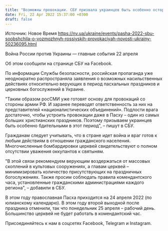 ```yaml
---
title: "Возможны провокации. СБУ призвала украинцев быть особенно осторожными на Пасху"
date: Fri, 22 Apr 2022 15:37:00 +0300
draft: false
---
```

Источник: Новое Время https://nv.ua/ukraine/events/pasha-2022-sbu-soobshchila-o-vozmozhnyh-rossiyskih-provokaciyah-novosti-ukrainy-50236095.html


 Война России против Украины — главные события 22 апреля

Об этом сообщили на странице СБУ на Facebook.

По информации Службы безопасности, российская пропаганда уже неоднократно распространяла заявления о возможных насильственных действиях относительно верующих в период пасхальных праздников и церковных богослужений в Украине.

 "Таким образом росСМИ уже готовят основу для провокаций со стороны армии РФ. И заранее переводят ответственность за них на представителей «националистических объединений». Подлости врага достаточно, чтобы устроить провокации даже в Пасху – один из самых больших христианских праздников. Поэтому призываем украинцев быть особенно бдительными в этот период", – пишут в СБУ.

Гражданам следует учитывать, что в стране идет война и враг готов к любым действиям в отношении гражданского населения. Многочисленные бомбардировки церквей свидетельствуют о полном отсутствии уважения оккупантов к святыням.

 "В этой связи рекомендуем верующим воздержаться от массовых скоплений в культовых сооружениях, а главам церквей – минимизировать количество присутствующих на праздничных богослужениях. Также просим соблюдать правила комендантского часа, установленные гражданскими администрациями каждого региона", – добавили в СБУ.

В этом году православная Пасха приходится на 24 апреля 2022 (по юлианскому календарю). В этом году второй выходной после праздника отменили, так что понедельник 25 апреля – рабочий день. Большинство церквей не будет работать в комендантский час.

Присоединяйтесь к нам в соцсетях Facebook, Telegram и Instagram.
